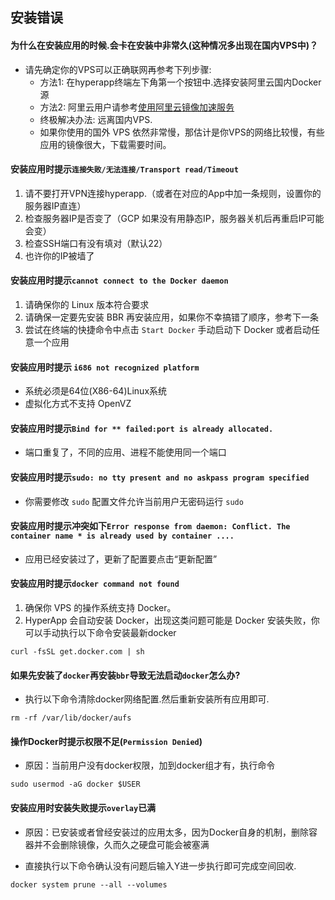 ## 安装错误



#### 为什么在安装应用的时候.会卡在安装中非常久(这种情况多出现在国内VPS中)？

* 请先确定你的VPS可以正确联网再参考下列步骤:
  * 方法1: 在hyperapp终端左下角第一个按钮中.选择安装阿里云国内Docker源
  * 方法2: 阿里云用户请参考[使用阿里云镜像加速服务](Aliyun-docker.md)
  * 终极解决办法: 远离国内VPS.
  * 如果你使用的国外 VPS 依然非常慢，那估计是你VPS的网络比较慢，有些应用的镜像很大，下载需要时间。



#### 安装应用时提示`连接失败/无法连接/Transport read/Timeout`

1. 请不要打开VPN连接hyperapp.（或者在对应的App中加一条规则，设置你的服务器IP直连）
2. 检查服务器IP是否变了（GCP 如果没有用静态IP，服务器关机后再重启IP可能会变）
3. 检查SSH端口有没有填对（默认22）
4. 也许你的IP被墙了



#### 安装应用时提示`cannot connect to the Docker daemon`

1. 请确保你的 Linux 版本符合要求
2. 请确保一定要先安装 BBR 再安装应用，如果你不幸搞错了顺序，参考下一条
3. 尝试在终端的快捷命令中点击 `Start Docker` 手动启动下 Docker 或者启动任意一个应用



#### 安装应用时提示 `i686 not recognized platform`

- 系统必须是64位(X86-64)Linux系统
- 虚拟化方式不支持 OpenVZ



#### 安装应用时提示`Bind for ** failed:port is already allocated.`

* 端口重复了，不同的应用、进程不能使用同一个端口



#### 安装应用时提示`sudo: no tty present and no askpass program specified`

- 你需要修改 `sudo` 配置文件允许当前用户无密码运行 `sudo`



#### 安装应用时提示冲突如下`Error response from daemon: Conflict. The container name * is already used by container ....`

* 应用已经安装过了，更新了配置要点击“更新配置”



#### 安装应用时提示`docker command not found`

1. 确保你 VPS 的操作系统支持 Docker。
2. HyperApp 会自动安装 Docker，出现这类问题可能是 Docker 安装失败，你可以手动执行以下命令安装最新docker

```
curl -fsSL get.docker.com | sh
```



#### 如果先安装了`docker`再安装`bbr`导致无法启动`docker`怎么办?

* 执行以下命令清除docker网络配置.然后重新安装所有应用即可.

```
rm -rf /var/lib/docker/aufs
```

  

#### 操作Docker时提示权限不足(`Permission Denied`)

* 原因：当前用户没有docker权限，加到docker组才有，执行命令

```
sudo usermod -aG docker $USER
```



#### 安装应用时安装失败提示`overlay`已满

* 原因：已安装或者曾经安装过的应用太多，因为Docker自身的机制，删除容器并不会删除镜像，久而久之硬盘可能会被塞满

* 直接执行以下命令确认没有问题后输入Y进一步执行即可完成空间回收.

```
docker system prune --all --volumes
```


